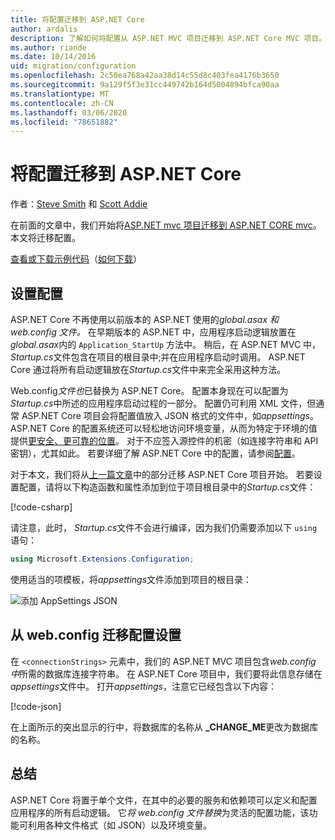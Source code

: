 ```yaml
---
title: 将配置迁移到 ASP.NET Core
author: ardalis
description: 了解如何将配置从 ASP.NET MVC 项目迁移到 ASP.NET Core MVC 项目。
ms.author: riande
ms.date: 10/14/2016
uid: migration/configuration
ms.openlocfilehash: 2c50ea768a42aa38d14c55d8c403fea4176b3650
ms.sourcegitcommit: 9a129f5f3e31cc449742b164d5004894bfca90aa
ms.translationtype: MT
ms.contentlocale: zh-CN
ms.lasthandoff: 03/06/2020
ms.locfileid: "78651882"
---
```

# <a name="migrate-configuration-to-aspnet-core"></a>将配置迁移到 ASP.NET Core

作者：[Steve Smith](https://ardalis.com/) 和 [Scott Addie](https://scottaddie.com)

在前面的文章中，我们开始将[ASP.NET mvc 项目迁移到 ASP.NET CORE mvc](xref:migration/mvc)。 本文将迁移配置。

[查看或下载示例代码](https://github.com/dotnet/AspNetCore.Docs/tree/master/aspnetcore/migration/configuration/samples)（[如何下载](xref:index#how-to-download-a-sample)）

## <a name="setup-configuration"></a>设置配置

ASP.NET Core 不再使用以前版本的 ASP.NET 使用的*global.asax* *和 web.config 文件。* 在早期版本的 ASP.NET 中，应用程序启动逻辑放置在*global.asax*内的 `Application_StartUp` 方法中。 稍后，在 ASP.NET MVC 中， *Startup.cs*文件包含在项目的根目录中;并在应用程序启动时调用。 ASP.NET Core 通过将所有启动逻辑放在*Startup.cs*文件中来完全采用这种方法。

Web.config*文件也*已替换为 ASP.NET Core。 配置本身现在可以配置为*Startup.cs*中所述的应用程序启动过程的一部分。 配置仍可利用 XML 文件，但通常 ASP.NET Core 项目会将配置值放入 JSON 格式的文件中，如*appsettings*。 ASP.NET Core 的配置系统还可以轻松地访问环境变量，从而为特定于环境的值提供[更安全、更可靠的位置](xref:security/app-secrets)。 对于不应签入源控件的机密（如连接字符串和 API 密钥），尤其如此。 若要详细了解 ASP.NET Core 中的配置，请参阅[配置](xref:fundamentals/configuration/index)。

对于本文，我们将从[上一篇文章](xref:migration/mvc)中的部分迁移 ASP.NET Core 项目开始。 若要设置配置，请将以下构造函数和属性添加到位于项目根目录中的*Startup.cs*文件：

[!code-csharp[](configuration/samples/WebApp1/src/WebApp1/Startup.cs?range=11-16)]

请注意，此时， *Startup.cs*文件不会进行编译，因为我们仍需要添加以下 `using` 语句：

```csharp
using Microsoft.Extensions.Configuration;
```

使用适当的项模板，将*appsettings*文件添加到项目的根目录：

![添加 AppSettings JSON](configuration/_static/add-appsettings-json.png)

## <a name="migrate-configuration-settings-from-webconfig"></a>从 web.config 迁移配置设置

在 `<connectionStrings>` 元素中，我们的 ASP.NET MVC 项目包含*web.config 中*所需的数据库连接字符串。 在 ASP.NET Core 项目中，我们要将此信息存储在*appsettings*文件中。 打开*appsettings*，注意它已经包含以下内容：

[!code-json[](../migration/configuration/samples/WebApp1/src/WebApp1/appsettings.json?highlight=4)]

在上面所示的突出显示的行中，将数据库的名称从 **_CHANGE_ME**更改为数据库的名称。

## <a name="summary"></a>总结

ASP.NET Core 将置于单个文件，在其中的必要的服务和依赖项可以定义和配置应用程序的所有启动逻辑。 它*将 web.config 文件替换*为灵活的配置功能，该功能可利用各种文件格式（如 JSON）以及环境变量。

